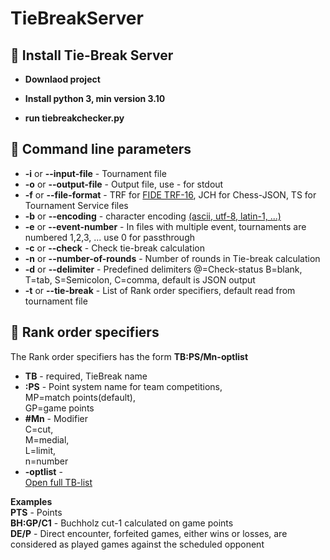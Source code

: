 # TieBreakServer
## 🚀 Install Tie-Break Server


- **Downlaod project**

- **Install python 3, min version 3.10**

- **run tiebreakchecker.py**

## 🦋 Command line parameters
- **-i** or **--input-file**  - Tournament file
- **-o** or **--output-file** - Output file, use *-* for stdout
- **-f** or **--file-format** - TRF for <A HREF="https://www.fide.com/FIDE/handbook/C04Annex2_TRF16.pdf">FIDE TRF-16</A>, JCH for Chess-JSON, TS for Tournament Service files
- **-b** or **--encoding** - character encoding <A HREF="https://docs.python.org/3/library/codecs.html#standard-encodings"> (ascii, utf-8, latin-1, ...)</A>
- **-e** or **--event-number** - In files with multiple event, tournaments are numbered 1,2,3, ... use 0 for passthrough
- **-c** or **--check** - Check tie-break calculation
- **-n** or **--number-of-rounds** - Number of rounds in Tie-break calculation
- **-d** or **--delimiter** - Predefined delimiters @=Check-status B=blank, T=tab, S=Semicolon, C=comma, default is JSON output
- **-t** or **--tie-break** - List of Rank order specifiers, default read from tournament file

## 👷 Rank order specifiers
The Rank order specifiers has the form
**TB:PS/Mn-optlist**
- **TB** - required, TieBreak name
- **:PS** - Point system name for team competitions, <br>MP=match points(default), <br>GP=game points
- **#Mn** - Modifier<br>C=cut, <br>M=medial, <br>L=limit, <br>n=number
- **-optlist** -<br>
<A HREF="https://fide-tec.gacrux.no:9001/tbs/tiebreaklist.html">Open  full TB-list</A>

**Examples**<br>
**PTS**  - Points<br>
**BH:GP/C1** - Buchholz cut-1 calculated on game points <br>
**DE/P** - Direct encounter, forfeited games, either wins or losses, are considered as played games against the scheduled opponent <br>
